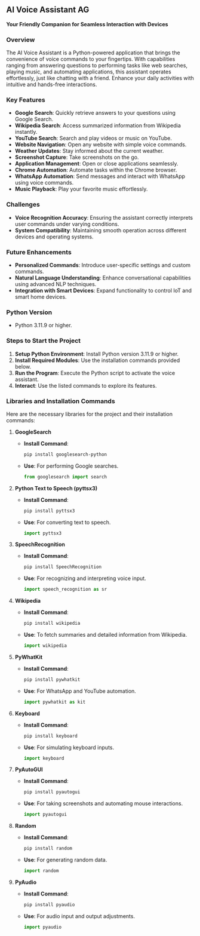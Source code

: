 ## **AI Voice Assistant** AG
**Your Friendly Companion for Seamless Interaction with Devices**

### **Overview**  
The AI Voice Assistant is a Python-powered application that brings the convenience of voice commands to your fingertips. With capabilities ranging from answering questions to performing tasks like web searches, playing music, and automating applications, this assistant operates effortlessly, just like chatting with a friend. Enhance your daily activities with intuitive and hands-free interactions.

### **Key Features**  
- **Google Search**: Quickly retrieve answers to your questions using Google Search.  
- **Wikipedia Search**: Access summarized information from Wikipedia instantly.  
- **YouTube Search**: Search and play videos or music on YouTube.  
- **Website Navigation**: Open any website with simple voice commands.  
- **Weather Updates**: Stay informed about the current weather.  
- **Screenshot Capture**: Take screenshots on the go.  
- **Application Management**: Open or close applications seamlessly.  
- **Chrome Automation**: Automate tasks within the Chrome browser.  
- **WhatsApp Automation**: Send messages and interact with WhatsApp using voice commands.  
- **Music Playback**: Play your favorite music effortlessly.

### **Challenges**  
- **Voice Recognition Accuracy**: Ensuring the assistant correctly interprets user commands under varying conditions.  
- **System Compatibility**: Maintaining smooth operation across different devices and operating systems.

### **Future Enhancements**  
- **Personalized Commands**: Introduce user-specific settings and custom commands.  
- **Natural Language Understanding**: Enhance conversational capabilities using advanced NLP techniques.  
- **Integration with Smart Devices**: Expand functionality to control IoT and smart home devices.

### **Python Version**
- Python 3.11.9 or higher.

### **Steps to Start the Project**  
1. **Setup Python Environment**: Install Python version 3.11.9 or higher.  
2. **Install Required Modules**: Use the installation commands provided below.  
3. **Run the Program**: Execute the Python script to activate the voice assistant.  
4. **Interact**: Use the listed commands to explore its features.

### **Libraries and Installation Commands**  
Here are the necessary libraries for the project and their installation commands:

1. **GoogleSearch**  
   - **Install Command**:  
     ```bash
     pip install googlesearch-python
     ```  
   - **Use**: For performing Google searches.  
     ```python
     from googlesearch import search
     ```

2. **Python Text to Speech (pyttsx3)**  
   - **Install Command**:  
     ```bash
     pip install pyttsx3
     ```  
   - **Use**: For converting text to speech.  
     ```python
     import pyttsx3
     ```

3. **SpeechRecognition**  
   - **Install Command**:  
     ```bash
     pip install SpeechRecognition
     ```  
   - **Use**: For recognizing and interpreting voice input.  
     ```python
     import speech_recognition as sr
     ```

4. **Wikipedia**  
   - **Install Command**:  
     ```bash
     pip install wikipedia
     ```  
   - **Use**: To fetch summaries and detailed information from Wikipedia.  
     ```python
     import wikipedia
     ```

5. **PyWhatKit**  
   - **Install Command**:  
     ```bash
     pip install pywhatkit
     ```  
   - **Use**: For WhatsApp and YouTube automation.  
     ```python
     import pywhatkit as kit
     ```

6. **Keyboard**  
   - **Install Command**:  
     ```bash
     pip install keyboard
     ```  
   - **Use**: For simulating keyboard inputs.  
     ```python
     import keyboard
     ```

7. **PyAutoGUI**  
   - **Install Command**:  
     ```bash
     pip install pyautogui
     ```  
   - **Use**: For taking screenshots and automating mouse interactions.  
     ```python
     import pyautogui
     ```

8. **Random**  
   - **Install Command**:  
     ```bash
     pip install random
     ```  
   - **Use**: For generating random data.  
     ```python
     import random
     ```

9. **PyAudio**  
   - **Install Command**:  
     ```bash
     pip install pyaudio
     ```  
   - **Use**: For audio input and output adjustments.  
     ```python
     import pyaudio
     ```
